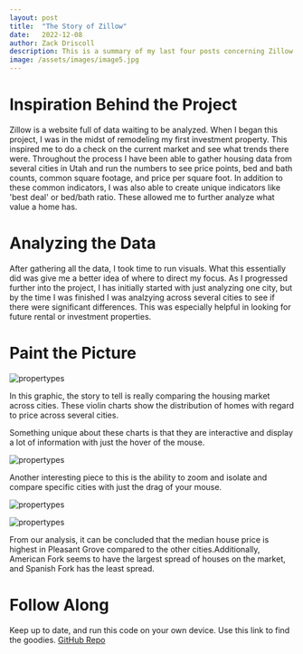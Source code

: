 ```yaml
---
layout: post
title:  "The Story of Zillow"
date:   2022-12-08
author: Zack Driscoll
description: This is a summary of my last four posts concerning Zillow data and how it tells a describes the housing market.
image: /assets/images/image5.jpg
---
```



# Inspiration Behind the Project
Zillow is a website full of data waiting to be analyzed. When I began this project, I was in the midst of remodeling my first investment property. This inspired me to do a check on the current market and see what trends there were. Throughout the process I have been able to gather housing data from several cities in Utah and run the numbers to see price points, bed and bath counts, common square footage, and price per square foot. In addition to these common indicators, I was also able to create unique indicators like 'best deal' or bed/bath ratio. These allowed me to further analyze what value a home has. 

# Analyzing the Data
After gathering all the data, I took time to run visuals. What this essentially did was give me a better idea of where to direct my focus. As I progressed further into the project, I has initially started with just analyzing one city, but by the time I was finished I was analzying across several cities to see if there were significant differences. This was especially helpful in looking for future rental or investment properties.

# Paint the Picture
![propertypes](https://raw.githubusercontent.com/zadriscoll/stat386-projects/main/assets/images/propertypesmain.jpg)

In this graphic, the story to tell is really comparing the housing market across cities. These violin charts show the distribution of homes with regard to price across several cities.

Something unique about these charts is that they are interactive and display a lot of information with just the hover of the mouse.

![propertypes](https://raw.githubusercontent.com/zadriscoll/stat386-projects/main/assets/images/propertypesmain2.jpg)

Another interesting piece to this is the ability to zoom and isolate and compare specific cities with just the drag of your mouse.

![propertypes](https://raw.githubusercontent.com/zadriscoll/stat386-projects/main/assets/images/propertypesmain3.jpg)



![propertypes](https://raw.githubusercontent.com/zadriscoll/stat386-projects/main/assets/images/propertypesmain4.jpg)

From our analysis, it can be concluded that the median house price is highest in Pleasant Grove compared to the other cities.Additionally, American Fork seems to have the largest spread of houses on the market, and Spanish Fork has the least spread. 

# Follow Along
Keep up to date, and run this code on your own device. Use this link to find the goodies. [GitHub Repo](https://github.com/zadriscoll/zillow.git)

